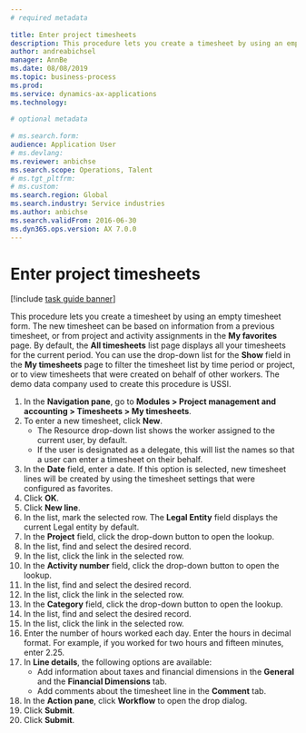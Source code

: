 ```yaml
--- 
# required metadata 
 
title: Enter project timesheets
description: This procedure lets you create a timesheet by using an empty timesheet form. 
author: andreabichsel
manager: AnnBe 
ms.date: 08/08/2019
ms.topic: business-process 
ms.prod:  
ms.service: dynamics-ax-applications 
ms.technology:  
 
# optional metadata 
 
# ms.search.form:   
audience: Application User 
# ms.devlang:  
ms.reviewer: anbichse
ms.search.scope: Operations, Talent 
# ms.tgt_pltfrm:  
# ms.custom:  
ms.search.region: Global
ms.search.industry: Service industries
ms.author: anbichse
ms.search.validFrom: 2016-06-30 
ms.dyn365.ops.version: AX 7.0.0 
---
```

# Enter project timesheets

[!include [task guide banner](../../includes/task-guide-banner.md)]

This procedure lets you create a timesheet by using an empty timesheet form. The new timesheet can be based on information from a previous timesheet, or from project and activity assignments in the **My favorites** page. By default, the **All timesheets** list page displays all your timesheets for the current period. You can use the drop-down list for the **Show** field in the **My timesheets** page to filter the timesheet list by time period or project, or to view timesheets that were created on behalf of other workers. The demo data company used to create this procedure is USSI. 

1. In the **Navigation pane**, go to **Modules > Project management and accounting > Timesheets > My timesheets**.
2. To enter a new timesheet, click **New**.
    - The Resource drop-down list shows the worker assigned to the current user, by default.  
    - If the user is designated as a delegate, this will list the names so that a user can enter a timesheet on their behalf.  
3. In the **Date** field, enter a date. If this option is selected, new timesheet lines will be created by using the timesheet settings that were configured as favorites.  
4. Click **OK**.
5. Click **New line**.
6. In the list, mark the selected row. The **Legal Entity** field displays the current Legal entity by default.   
7. In the **Project** field, click the drop-down button to open the lookup.
8. In the list, find and select the desired record.
9. In the list, click the link in the selected row.
10. In the **Activity number** field, click the drop-down button to open the lookup.
11. In the list, find and select the desired record.
12. In the list, click the link in the selected row.
13. In the **Category** field, click the drop-down button to open the lookup.
14. In the list, find and select the desired record.
15. In the list, click the link in the selected row.
16. Enter the number of hours worked each day. Enter the hours in decimal format. For example, if you worked for two hours and fifteen minutes, enter 2.25.   
17. In **Line details**, the following options are available:
    - Add information about taxes and financial dimensions in the **General** and the **Financial Dimensions** tab.
    - Add comments about the timesheet line in the **Comment** tab.
20. In the **Action pane**, click **Workflow** to open the drop dialog.
21. Click **Submit**.
22. Click **Submit**.

